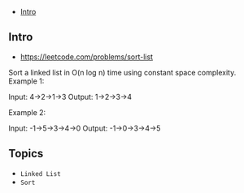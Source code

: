 - [Intro](#intro)

## Intro

- https://leetcode.com/problems/sort-list

Sort a linked list in O(n log n) time using constant space complexity.
Example 1:

Input: 4->2->1->3
Output: 1->2->3->4

Example 2:

Input: -1->5->3->4->0
Output: -1->0->3->4->5


## Topics

- `Linked List`
- `Sort`


